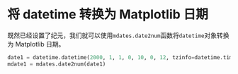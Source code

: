 # 将 datetime 转换为 Matplotlib 日期

既然已经设置了纪元，我们就可以使用`mdates.date2num`函数将`datetime`对象转换为 Matplotlib 日期。

```python
date1 = datetime.datetime(2000, 1, 1, 0, 10, 0, 12, tzinfo=datetime.timezone.utc)
mdate1 = mdates.date2num(date1)
```
